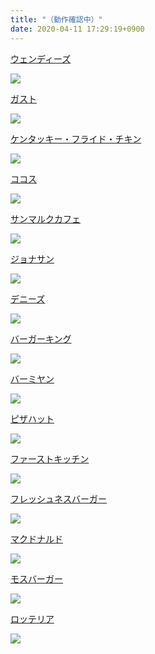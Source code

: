 ```yaml
---
title: "（動作確認中）"
date: 2020-04-11 17:29:19+0900
---
```




[ウェンディーズ](https://pokanpo.com/tags/tag)

![](https://pokanpo.com/shops/ウェンディーズ.png)

[ガスト](https://pokanpo.com/tags/tag)

![](https://pokanpo.com/shops/ガスト.png)

[ケンタッキー・フライド・チキン](https://pokanpo.com/tags/tag)

![](https://pokanpo.com/shops/ケンタッキー・フライド・チキン.png)

[ココス](https://pokanpo.com/tags/tag)

![](https://pokanpo.com/shops/ココス.png)

[サンマルクカフェ](https://pokanpo.com/tags/tag)

![](https://pokanpo.com/shops/サンマルクカフェ.png)

[ジョナサン](https://pokanpo.com/tags/tag)

![](https://pokanpo.com/shops/ジョナサン.png)

[デニーズ](https://pokanpo.com/tags/tag)

![](https://pokanpo.com/shops/デニーズ.png)

[バーガーキング](https://pokanpo.com/tags/tag)

![](https://pokanpo.com/shops/バーガーキング.png)

[バーミヤン](https://pokanpo.com/tags/tag)

![](https://pokanpo.com/shops/バーミヤン.png)

[ピザハット](https://pokanpo.com/tags/tag)

![](https://pokanpo.com/shops/ピザハット.png)

[ファーストキッチン](https://pokanpo.com/tags/tag)

![](https://pokanpo.com/shops/ファーストキッチン.png)

[フレッシュネスバーガー](https://pokanpo.com/tags/tag)

![](https://pokanpo.com/shops/フレッシュネスバーガー.png)

[マクドナルド](https://pokanpo.com/tags/tag)

![](https://pokanpo.com/shops/マクドナルド.png)

[モスバーガー](https://pokanpo.com/tags/tag)

![](https://pokanpo.com/shops/モスバーガー.png)

[ロッテリア](https://pokanpo.com/tags/tag)

![](https://pokanpo.com/shops/ロッテリア.png)


